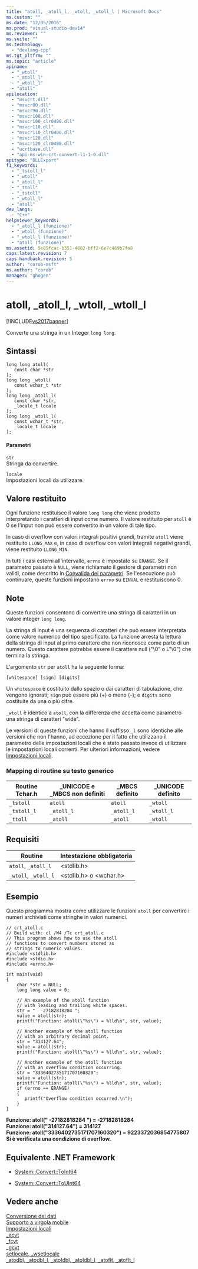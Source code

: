 ```yaml
---
title: "atoll, _atoll_l, _wtoll, _wtoll_l | Microsoft Docs"
ms.custom: ""
ms.date: "12/05/2016"
ms.prod: "visual-studio-dev14"
ms.reviewer: ""
ms.suite: ""
ms.technology: 
  - "devlang-cpp"
ms.tgt_pltfrm: ""
ms.topic: "article"
apiname: 
  - "_wtoll"
  - "_atoll_l"
  - "_wtoll_l"
  - "atoll"
apilocation: 
  - "msvcrt.dll"
  - "msvcr80.dll"
  - "msvcr90.dll"
  - "msvcr100.dll"
  - "msvcr100_clr0400.dll"
  - "msvcr110.dll"
  - "msvcr110_clr0400.dll"
  - "msvcr120.dll"
  - "msvcr120_clr0400.dll"
  - "ucrtbase.dll"
  - "api-ms-win-crt-convert-l1-1-0.dll"
apitype: "DLLExport"
f1_keywords: 
  - "_tstoll_l"
  - "_wtoll"
  - "_atoll_l"
  - "_ttoll"
  - "_tstoll"
  - "_wtoll_l"
  - "atoll"
dev_langs: 
  - "C++"
helpviewer_keywords: 
  - "_atoll_l (funzione)"
  - "_wtoll (funzione)"
  - "_wtoll_l (funzione)"
  - "atoll (funzione)"
ms.assetid: 5e85fcac-b351-4882-bff2-6e7c469b7fa8
caps.latest.revision: 7
caps.handback.revision: 5
author: "corob-msft"
ms.author: "corob"
manager: "ghogen"
---
```

# atoll, _atoll_l, _wtoll, _wtoll_l
[!INCLUDE[vs2017banner](../../assembler/inline/includes/vs2017banner.md)]

Converte una stringa in un Integer `long long`.  
  
## Sintassi  
  
```  
long long atoll(  
   const char *str   
);  
long long _wtoll(  
   const wchar_t *str   
);  
long long _atoll_l(  
   const char *str,  
   _locale_t locale  
);  
long long _wtoll_l(  
   const wchar_t *str,  
   _locale_t locale  
);  
```  
  
#### Parametri  
 `str`  
 Stringa da convertire.  
  
 `locale`  
 Impostazioni locali da utilizzare.  
  
## Valore restituito  
 Ogni funzione restituisce il valore `long long` che viene prodotto interpretando i caratteri di input come numero.  Il valore restituito per `atoll` è 0 se l'input non può essere convertito in un valore di tale tipo.  
  
 In caso di overflow con valori integrali positivi grandi, tramite `atoll` viene restituito `LLONG_MAX` e, in caso di overflow con valori integrali negativi grandi, viene restituito `LLONG_MIN`.  
  
 In tutti i casi esterni all'intervallo, `errno` è impostato su `ERANGE`.  Se il parametro passato è `NULL`, viene richiamato il gestore di parametri non validi, come descritto in [Convalida dei parametri](../../c-runtime-library/parameter-validation.md).  Se l'esecuzione può continuare, queste funzioni impostano `errno` su `EINVAL` e restituiscono 0.  
  
## Note  
 Queste funzioni consentono di convertire una stringa di caratteri in un valore integer `long long`.  
  
 La stringa di input è una sequenza di caratteri che può essere interpretata come valore numerico del tipo specificato.  La funzione arresta la lettura della stringa di input al primo carattere che non riconosce come parte di un numero.  Questo carattere potrebbe essere il carattere null \("\\0" o L"\\0"\) che termina la stringa.  
  
 L'argomento `str` per `atoll` ha la seguente forma:  
  
```  
[whitespace] [sign] [digits]  
```  
  
 Un `whitespace` è costituito dallo spazio o dai caratteri di tabulazione, che vengono ignorati; `sign` può essere più \(\+\) o meno \(–\); e `digits` sono costituite da una o più cifre.  
  
 `_wtoll` è identico a `atoll`, con la differenza che accetta come parametro una stringa di caratteri "wide".  
  
 Le versioni di queste funzioni che hanno il suffisso `_l` sono identiche alle versioni che non l'hanno, ad eccezione per il fatto che utilizzano il parametro delle impostazioni locali che è stato passato invece di utilizzare le impostazioni locali correnti.  Per ulteriori informazioni, vedere [Impostazioni locali](../../c-runtime-library/locale.md).  
  
### Mapping di routine su testo generico  
  
|Routine Tchar.h|\_UNICODE e \_MBCS non definiti|\_MBCS definito|\_UNICODE definito|  
|---------------------|-------------------------------------|---------------------|------------------------|  
|`_tstoll`|`atoll`|`atoll`|`_wtoll`|  
|`_tstoll_l`|`_atoll_l`|`_atoll_l`|`_wtoll_l`|  
|`_ttoll`|`_atoll`|`_atoll`|`_wtoll`|  
  
## Requisiti  
  
|Routine|Intestazione obbligatoria|  
|-------------|-------------------------------|  
|`atoll`, `_atoll_l`|\<stdlib.h\>|  
|`_wtoll`, `_wtoll_l`|\<stdlib.h\> o \<wchar.h\>|  
  
## Esempio  
 Questo programma mostra come utilizzare le funzioni `atoll` per convertire i numeri archiviati come stringhe in valori numerici.  
  
```  
// crt_atoll.c  
// Build with: cl /W4 /Tc crt_atoll.c  
// This program shows how to use the atoll   
// functions to convert numbers stored as   
// strings to numeric values.  
#include <stdlib.h>  
#include <stdio.h>  
#include <errno.h>  
  
int main(void)  
{  
    char *str = NULL;  
    long long value = 0;  
  
    // An example of the atoll function  
    // with leading and trailing white spaces.  
    str = "  -27182818284 ";  
    value = atoll(str);  
    printf("Function: atoll(\"%s\") = %lld\n", str, value);  
  
    // Another example of the atoll function   
    // with an arbitrary decimal point.  
    str = "314127.64";  
    value = atoll(str);  
    printf("Function: atoll(\"%s\") = %lld\n", str, value);  
  
    // Another example of the atoll function  
    // with an overflow condition occurring.  
    str = "3336402735171707160320";  
    value = atoll(str);  
    printf("Function: atoll(\"%s\") = %lld\n", str, value);  
    if (errno == ERANGE)  
    {  
       printf("Overflow condition occurred.\n");  
    }  
}  
```  
  
  **Funzione: atoll\("  \-27182818284 "\) \= \-27182818284**  
**Funzione: atoll\("314127.64"\) \= 314127**  
**Funzione: atoll\("3336402735171707160320"\) \= 9223372036854775807**  
**Si è verificata una condizione di overflow.**   
## Equivalente .NET Framework  
  
-   [System::Convert::ToInt64](https://msdn.microsoft.com/en-us/library/system.convert.toint64.aspx)  
  
-   [System::Convert::ToUInt64](https://msdn.microsoft.com/en-us/library/system.convert.touint64.aspx)  
  
## Vedere anche  
 [Conversione dei dati](../../c-runtime-library/data-conversion.md)   
 [Supporto a virgola mobile](../../c-runtime-library/floating-point-support.md)   
 [Impostazioni locali](../../c-runtime-library/locale.md)   
 [\_ecvt](../../c-runtime-library/reference/ecvt.md)   
 [\_fcvt](../../c-runtime-library/reference/fcvt.md)   
 [\_gcvt](../../c-runtime-library/reference/gcvt.md)   
 [setlocale, \_wsetlocale](../../c-runtime-library/reference/setlocale-wsetlocale.md)   
 [\_atodbl, \_atodbl\_l, \_atoldbl, \_atoldbl\_l, \_atoflt, \_atoflt\_l](../../c-runtime-library/reference/atodbl-atodbl-l-atoldbl-atoldbl-l-atoflt-atoflt-l.md)